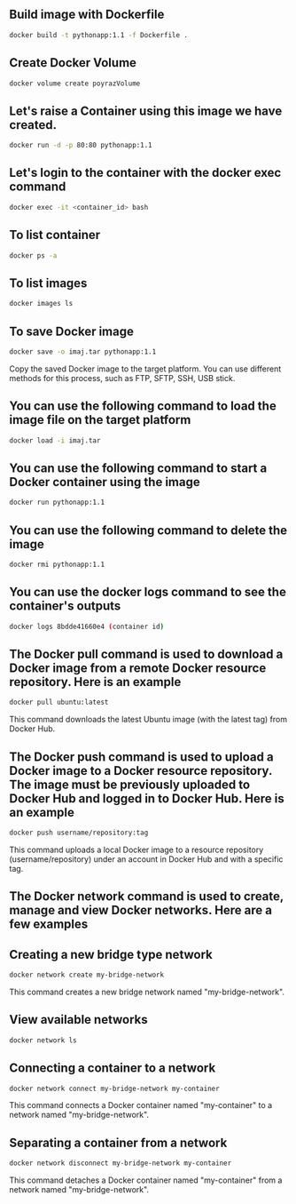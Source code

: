 ## Build image with Dockerfile

```bash
docker build -t pythonapp:1.1 -f Dockerfile .
```

## Create Docker Volume

```bash
docker volume create poyrazVolume
```

## Let's raise a Container using this image we have created.

```bash
docker run -d -p 80:80 pythonapp:1.1
```
## Let's login to the container with the docker exec command

```bash
docker exec -it <container_id> bash
```
## To list container

```bash
docker ps -a
```
## To list images

```bash
docker images ls
```

## To save Docker image

```bash
docker save -o imaj.tar pythonapp:1.1
```
Copy the saved Docker image to the target platform. You can use different methods for this process, such as FTP, SFTP, SSH, USB stick.

## You can use the following command to load the image file on the target platform

```bash
docker load -i imaj.tar
```
## You can use the following command to start a Docker container using the image

```bash
docker run pythonapp:1.1
```
## You can use the following command to delete the image

```bash
docker rmi pythonapp:1.1
```
## You can use the docker logs command to see the container's outputs

```bash
docker logs 8bdde41660e4 (container id)
```
## The Docker pull command is used to download a Docker image from a remote Docker resource repository. Here is an example

```bash
docker pull ubuntu:latest
```
This command downloads the latest Ubuntu image (with the latest tag) from Docker Hub.

## The Docker push command is used to upload a Docker image to a Docker resource repository. The image must be previously uploaded to Docker Hub and logged in to Docker Hub. Here is an example

```bash
docker push username/repository:tag
```
This command uploads a local Docker image to a resource repository (username/repository) under an account in Docker Hub and with a specific tag.

## The Docker network command is used to create, manage and view Docker networks. Here are a few examples

## Creating a new bridge type network

```bash
docker network create my-bridge-network
```
This command creates a new bridge network named "my-bridge-network".

## View available networks

```bash
docker network ls
```
## Connecting a container to a network

```bash
docker network connect my-bridge-network my-container
```
This command connects a Docker container named "my-container" to a network named "my-bridge-network".

## Separating a container from a network

```bash
docker network disconnect my-bridge-network my-container
```
This command detaches a Docker container named "my-container" from a network named "my-bridge-network".





